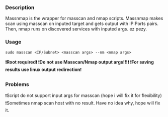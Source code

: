 ### Description

Massnmap is the wrapper for masscan and nmap scripts. Massnmap makes scan using masscan on inputed target and gets output with IP:Ports pairs. Then, nmap runs on discovered services with inputed args. ez pezy.


### Usage

`sudo masscan <IP/Subnet> <masscan args> --nm <nmap args>`

**❗️Root required❗️
❗️Do not use Masscan/Nmap output args!!!❗️
❗️For saving results use linux output redirection**❗️



### Problems

❗️Script do not support input args for masscan (hope i will fix it for flexibility)
❗️Sometimes nmap scan host with no result. Have no idea why, hope will fix it.